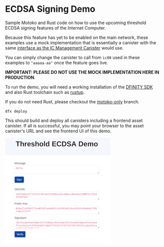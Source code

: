 # ECDSA Signing Demo

Sample Motoko and Rust code on how to use the upcoming threshold ECDSA signing features of the Internet Computer.

Because this feature has yet to be enabled on the main network, these examples use a mock implementation that is essentially a canister with the same [interface as the IC Management Canister](https://github.com/dfinity/interface-spec/blob/master/spec/index.adoc#ic-method-ecdsa_public_key) would use.

You can simply change the canister to call from `ic00` used in these examples to `"aaaaa-aa"` once the feature goes live.

**IMPORTANT: PLEASE DO NOT USE THE MOCK IMPLEMENTATION HERE IN PRODUCTION**.

To run the demo, you will need a working installation of the [DFINITY SDK](https://github.com/dfinity/sdk) and also Rust toolchain such as [rustup](https://rustup.rs).

If you do not need Rust, please checkout the [motoko-only](https://github.com/ninegua/ecdsa_example/tree/motoko-only) branch.

```
dfx deploy
```

This should build and deploy all canisters including a frontend asset canister.
If all is successful, you may point your browser to the asset canister's URL and see the frontend UI of this demo.

![screenshot](https://github.com/ninegua/ecdsa_example/raw/master/screenshot.png) 
